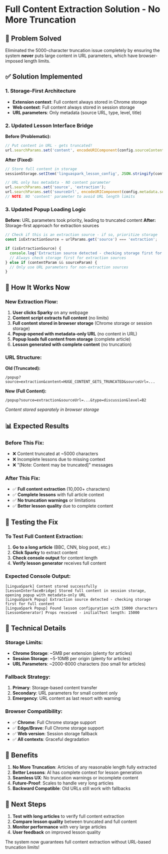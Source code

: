 # Full Content Extraction Solution - No More Truncation

## 🎯 **Problem Solved**

Eliminated the 5000-character truncation issue completely by ensuring the system **never** puts large content in URL parameters, which have browser-imposed length limits.

## ✅ **Solution Implemented**

### 1. **Storage-First Architecture**
- **Extension context**: Full content always stored in Chrome storage
- **Web context**: Full content always stored in session storage  
- **URL parameters**: Only metadata (source URL, type, level, title)

### 2. **Updated Lesson Interface Bridge**

**Before (Problematic):**
```javascript
// Put content in URL - gets truncated!
url.searchParams.set('content', encodeURIComponent(config.sourceContent));
```

**After (Fixed):**
```javascript
// Store full content in storage
sessionStorage.setItem('linguaspark_lesson_config', JSON.stringify(config));

// URL only has metadata - NO content parameter
url.searchParams.set('source', 'extraction');
url.searchParams.set('sourceUrl', encodeURIComponent(config.metadata.sourceUrl));
// NOTE: NO 'content' parameter to avoid URL length limits
```

### 3. **Updated Popup Loading Logic**

**Before:** URL parameters took priority, leading to truncated content
**After:** Storage-first approach for extraction sources

```javascript
// Check if this is an extraction source - if so, prioritize storage
const isExtractionSource = urlParams.get('source') === 'extraction';

if (isExtractionSource) {
  console.log('Extraction source detected - checking storage first for full content');
  // Always check storage first for extraction sources
} else if (contentParam && sourceParam) {
  // Only use URL parameters for non-extraction sources
}
```

## 🔄 **How It Works Now**

### New Extraction Flow:
1. **User clicks Sparky** on any webpage
2. **Content script extracts full content** (no limits)
3. **Full content stored in browser storage** (Chrome storage or session storage)
4. **Popup opened with metadata-only URL** (no content in URL)
5. **Popup loads full content from storage** (complete article)
6. **Lesson generated with complete content** (no truncation)

### URL Structure:
**Old (Truncated):**
```
/popup?source=extraction&content=HUGE_CONTENT_GETS_TRUNCATED&sourceUrl=...
```

**New (Full Content):**
```
/popup?source=extraction&sourceUrl=...&type=discussion&level=B2
```
*Content stored separately in browser storage*

## 📊 **Expected Results**

### Before This Fix:
- ❌ Content truncated at ~5000 characters
- ❌ Incomplete lessons due to missing context
- ❌ "[Note: Content may be truncated]" messages

### After This Fix:
- ✅ **Full content extraction** (10,000+ characters)
- ✅ **Complete lessons** with full article context
- ✅ **No truncation warnings** or limitations
- ✅ **Better lesson quality** due to complete content

## 🧪 **Testing the Fix**

### To Test Full Content Extraction:

1. **Go to a long article** (BBC, CNN, blog post, etc.)
2. **Click Sparky** to extract content
3. **Check console output** for content length
4. **Verify lesson generator** receives full content

### Expected Console Output:
```
[LinguaSpark] Content stored successfully
[LessonInterfaceBridge] Stored full content in session storage, opening popup with metadata-only URL
[LinguaSpark Popup] Extraction source detected - checking storage first for full content
[LinguaSpark Popup] Found lesson configuration with 15000 characters
[LessonGenerator] Props received - initialText length: 15000
```

## 🔧 **Technical Details**

### Storage Limits:
- **Chrome Storage**: ~5MB per extension (plenty for articles)
- **Session Storage**: ~5-10MB per origin (plenty for articles)
- **URL Parameters**: ~2000-8000 characters (too small for articles)

### Fallback Strategy:
1. **Primary**: Storage-based content transfer
2. **Secondary**: URL parameters for small content only
3. **Emergency**: URL content as last resort with warning

### Browser Compatibility:
- ✅ **Chrome**: Full Chrome storage support
- ✅ **Edge/Brave**: Full Chrome storage support  
- ✅ **Web version**: Session storage fallback
- ✅ **All contexts**: Graceful degradation

## 🎉 **Benefits**

1. **No More Truncation**: Articles of any reasonable length fully extracted
2. **Better Lessons**: AI has complete context for lesson generation
3. **Seamless UX**: No truncation warnings or incomplete content
4. **Future-Proof**: Scales to handle very long articles
5. **Backward Compatible**: Old URLs still work with fallbacks

## 🚀 **Next Steps**

1. **Test with long articles** to verify full content extraction
2. **Compare lesson quality** between truncated and full content
3. **Monitor performance** with very large articles
4. **User feedback** on improved lesson quality

The system now guarantees full content extraction without URL-based truncation limits!